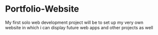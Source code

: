 # Portfolio-Website

My first solo web development project will be to set up my very own website in which i can display future web apps and other projects as well
